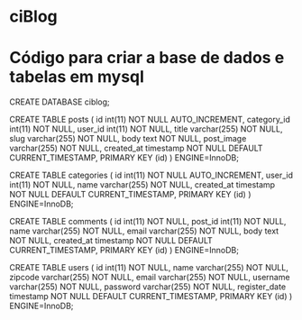 # ciBlog
# Código para criar a base de dados e tabelas em mysql

CREATE DATABASE ciblog;

CREATE TABLE posts (
id int(11) NOT NULL AUTO_INCREMENT, category_id int(11) NOT NULL, user_id int(11) NOT NULL, title varchar(255) NOT NULL, slug varchar(255) NOT NULL, body text NOT NULL, post_image varchar(255) NOT NULL, created_at timestamp NOT NULL DEFAULT CURRENT_TIMESTAMP, PRIMARY KEY (id)
) ENGINE=InnoDB;

CREATE TABLE categories (
id int(11) NOT NULL AUTO_INCREMENT, user_id int(11) NOT NULL, name varchar(255) NOT NULL, created_at timestamp NOT NULL DEFAULT CURRENT_TIMESTAMP, PRIMARY KEY (id)
) ENGINE=InnoDB;

CREATE TABLE comments (
id int(11) NOT NULL, post_id int(11) NOT NULL, name varchar(255) NOT NULL, email varchar(255) NOT NULL, body text NOT NULL, created_at timestamp NOT NULL DEFAULT CURRENT_TIMESTAMP, PRIMARY KEY (id)
) ENGINE=InnoDB;

CREATE TABLE users (
id int(11) NOT NULL, name varchar(255) NOT NULL, zipcode varchar(255) NOT NULL, email varchar(255) NOT NULL, username varchar(255) NOT NULL, password varchar(255) NOT NULL, register_date timestamp NOT NULL DEFAULT CURRENT_TIMESTAMP, PRIMARY KEY (id)
) ENGINE=InnoDB;
